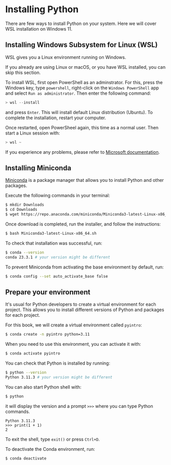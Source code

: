 # Installing Python

There are few ways to install Python on your system. Here we will cover WSL installation on Windows 11.

## Installing Windows Subsystem for Linux (WSL)

WSL gives you a Linux environment running on Windows.

If you already are using Linux or macOS, or you have WSL installed, you can skip this section.

To install WSL, first open PowerShell as an adminstrator. For this, press the Windows key, type `powershell`, right-click on the `Windows PowerShell` app and select `Run as administrator`. Then enter the following command:

```powershell
> wsl --install
```

and press `Enter`. This will install default Linux distribution (Ubuntu). To complete the installation, restart your computer.

Once restarted, open PowerSheel again, this time as a normal user. Then start a Linux session with:

```powershell
> wsl ~
```

If you experience any problems, please refer to [Microsoft documentation](https://learn.microsoft.com/en-us/windows/wsl/install#install-wsl-command).

## Installing Miniconda

[Miniconda](https://docs.conda.io/en/latest/miniconda.html) is a package manager that allows you to install Python and other packages.

Execute the following commands in your terminal:

```sh
$ mkdir Downloads
$ cd Downloads
$ wget https://repo.anaconda.com/miniconda/Miniconda3-latest-Linux-x86_64.sh
```

Once download is completed, run the installer, and follow the instructions:

```sh
$ bash Miniconda3-latest-Linux-x86_64.sh
```

To check that installation was successful, run:

```sh
$ conda --version
conda 23.3.1 # your version might be different
```

To prevent Miniconda from activating the base environment by default, run:

```sh
$ conda config --set auto_activate_base false
```

## Prepare your environment

It's usual for Python developers to create a virtual environment for each project. This allows you to install different versions of Python and packages for each project.

For this book, we will create a virtual environment called `pyintro`:

```sh
$ conda create -n pyintro python=3.11
```

When you need to use this environment, you can activate it with:

```sh
$ conda activate pyintro
```

You can check that Python is installed by running:

```sh
$ python --version
Python 3.11.3 # your version might be different
```

You can also start Python shell with:

```sh
$ python
```

it will display the version and a prompt `>>>` where you can type Python commands.

```pyshell
Python 3.11.3
>>> print(1 + 1)
2
```

To exit the shell, type `exit()` or press `Ctrl+D`.

To deactivate the Conda environment, run:

```sh
$ conda deactivate
```
